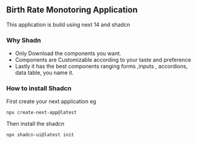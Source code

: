 ## Birth Rate Monotoring Application

This application is build using next 14 and shadcn

### Why Shadn

-   Only Download the components you want.
-   Components are Customizable according to your taste and preference
-   Lastly it has the best components ranging forms ,inputs , accordions, data table, you name it.

### How to install Shadcn

First create your next application
eg

```
npx create-next-app@latest
```

Then install the shadcn

```
npx shadcn-ui@latest init
```

